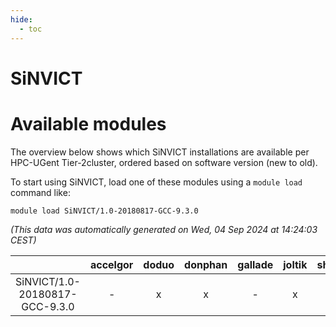```yaml
---
hide:
  - toc
---
```


SiNVICT
=======

# Available modules


The overview below shows which SiNVICT installations are available per HPC-UGent Tier-2cluster, ordered based on software version (new to old).

To start using SiNVICT, load one of these modules using a `module load` command like:

```shell
module load SiNVICT/1.0-20180817-GCC-9.3.0
```

*(This data was automatically generated on Wed, 04 Sep 2024 at 14:24:03 CEST)*  

| |accelgor|doduo|donphan|gallade|joltik|shinx|skitty|
| :---: | :---: | :---: | :---: | :---: | :---: | :---: | :---: |
|SiNVICT/1.0-20180817-GCC-9.3.0|-|x|x|-|x|-|x|
